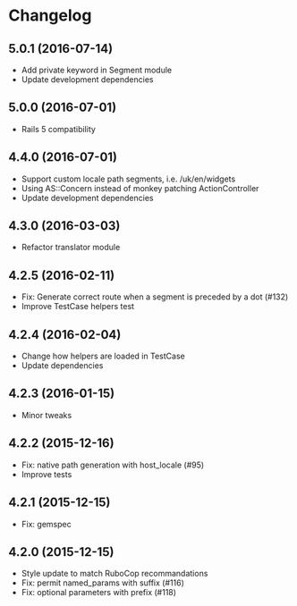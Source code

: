 # Changelog

## 5.0.1 (2016-07-14)

* Add private keyword in Segment module
* Update development dependencies

## 5.0.0 (2016-07-01)

* Rails 5 compatibility

## 4.4.0 (2016-07-01)

* Support custom locale path segments, i.e. /uk/en/widgets
* Using AS::Concern instead of monkey patching ActionController
* Update development dependencies

## 4.3.0 (2016-03-03)

* Refactor translator module

## 4.2.5 (2016-02-11)

* Fix: Generate correct route when a segment is preceded by a dot (#132)
* Improve TestCase helpers test

## 4.2.4 (2016-02-04)

* Change how helpers are loaded in TestCase
* Update dependencies

## 4.2.3 (2016-01-15)

* Minor tweaks

## 4.2.2 (2015-12-16)

* Fix: native path generation with host_locale (#95)
* Improve tests

## 4.2.1 (2015-12-15)

* Fix: gemspec

## 4.2.0 (2015-12-15)

* Style update to match RuboCop recommandations
* Fix: permit named_params with suffix (#116)
* Fix: optional parameters with prefix (#118)

